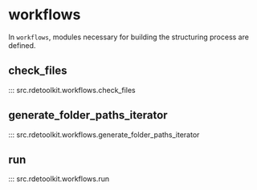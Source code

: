 # workflows

In `workflows`, modules necessary for building the structuring process are defined.

## check_files

::: src.rdetoolkit.workflows.check_files

## generate_folder_paths_iterator

::: src.rdetoolkit.workflows.generate_folder_paths_iterator

## run

::: src.rdetoolkit.workflows.run
